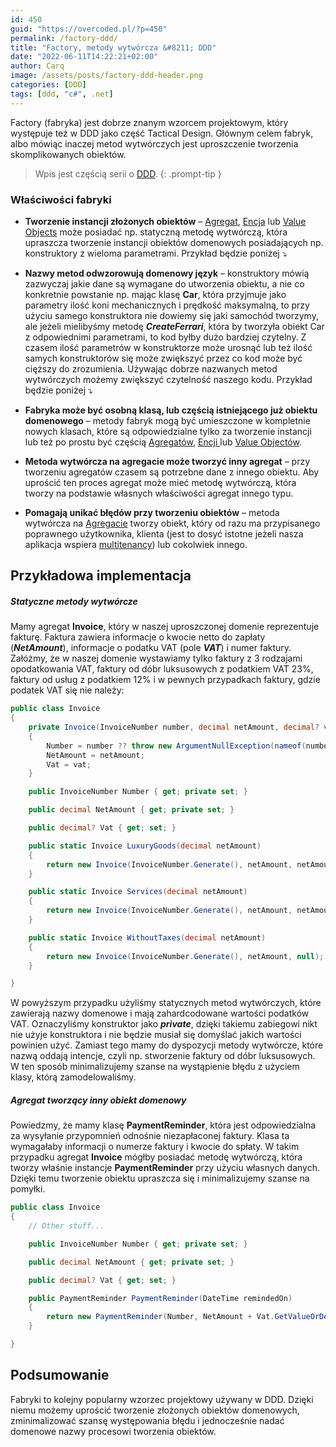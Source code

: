 ```yaml
---
id: 450
guid: "https://overcoded.pl/?p=450"
permalink: /factory-ddd/
title: "Factory, metody wytwórcza &#8211; DDD"
date: "2022-06-11T14:22:21+02:00"
author: Carq
image: /assets/posts/factory-ddd-header.png
categories: [DDD]
tags: [ddd, "c#", .net]
---
```


Factory (fabryka) jest dobrze znanym wzorcem projektowym, który występuje też w DDD jako część Tactical Design. Głównym celem fabryk, albo mówiąc inaczej metod wytwórczych jest uproszczenie tworzenia skomplikowanych obiektów.

<!-- prettier-ignore-start  -->
> Wpis jest częścią serii o [DDD](/ddd/).
{: .prompt-tip }
<!-- prettier-ignore-end  -->

### Właściwości fabryki

- **Tworzenie instancji złożonych obiektów** – [Agreg](/agregat-ddd/)[at](/agregat-ddd/), [Encja](/encje-podstawy-ddd/) lub [Value Objects](/value-objects/) może posiadać np. statyczną metodę wytwórczą, która upraszcza tworzenie instancji obiektów domenowych posiadających np. konstruktory z wieloma parametrami. Przykład będzie poniżej ⤵️

- **Nazwy metod odwzorowują domenowy język** – konstruktory mówią zazwyczaj jakie dane są wymagane do utworzenia obiektu, a nie co konkretnie powstanie np. mając klasę **Car**, która przyjmuje jako parametry ilość koni mechanicznych i prędkość maksymalną, to przy użyciu samego konstruktora nie dowiemy się jaki samochód tworzymy, ale jeżeli mielibyśmy metodę **_CreateFerrari_**, która by tworzyła obiekt Car z odpowiednimi parametrami, to kod byłby dużo bardziej czytelny. Z czasem ilość parametrów w konstruktorze może urosnąć lub też ilość samych konstruktorów się może zwiększyć przez co kod może być cięższy do zrozumienia. Używając dobrze nazwanych metod wytwórczych możemy zwiększyć czytelność naszego kodu. Przykład będzie poniżej ⤵️

- **Fabryka może być osobną klasą, lub częścią istniejącego już obiektu domenowego** – metody fabryk mogą być umieszczone w kompletnie nowych klasach, które są odpowiedzialne tylko za tworzenie instancji lub też po prostu być częścią [Agregatów](/agregat-ddd/), [Encji ](/encje-podstawy-ddd/)lub [Value Objectów](/value-objects/).

- **Metoda wytwórcza na agregacie może tworzyć inny agregat** – przy tworzeniu agregatów czasem są potrzebne dane z innego obiektu. Aby uprościć ten proces agregat może mieć metodę wytwórczą, która tworzy na podstawie własnych właściwości agregat innego typu.

- **Pomagają unikać błędów przy tworzeniu obiektów** – metoda wytwórcza na [Agregacie](/agregat-ddd/) tworzy obiekt, który od razu ma przypisanego poprawnego użytkownika, klienta (jest to dosyć istotne jeżeli nasza aplikacja wspiera [multitenancy](https://en.wikipedia.org/wiki/Multitenancy)) lub cokolwiek innego.

## Przykładowa implementacja

##### Statyczne metody wytwórcze

Mamy agregat **Invoice**, który w naszej uproszczonej domenie reprezentuje fakturę. Faktura zawiera informacje o kwocie netto do zapłaty (**_NetAmount_**), informacje o podatku VAT (pole **_VAT_**) i numer faktury. Załóżmy, że w naszej domenie wystawiamy tylko faktury z 3 rodzajami opodatkowania VAT, faktury od dóbr luksusowych z podatkiem VAT 23%, faktury od usług z podatkiem 12% i w pewnych przypadkach faktury, gdzie podatek VAT się nie należy:

```csharp
public class Invoice
{
    private Invoice(InvoiceNumber number, decimal netAmount, decimal? vat)
    {
        Number = number ?? throw new ArgumentNullException(nameof(number));
        NetAmount = netAmount;
        Vat = vat;
    }

    public InvoiceNumber Number { get; private set; }

    public decimal NetAmount { get; private set; }

    public decimal? Vat { get; set; }

    public static Invoice LuxuryGoods(decimal netAmount)
    {
        return new Invoice(InvoiceNumber.Generate(), netAmount, netAmount * 0.23m);
    }

    public static Invoice Services(decimal netAmount)
    {
        return new Invoice(InvoiceNumber.Generate(), netAmount, netAmount * 0.12m);
    }

    public static Invoice WithoutTaxes(decimal netAmount)
    {
        return new Invoice(InvoiceNumber.Generate(), netAmount, null);
    }

}
```

W powyższym przypadku użyliśmy statycznych metod wytwórczych, które zawierają nazwy domenowe i mają zahardcodowane wartości podatków VAT. Oznaczyliśmy konstruktor jako **_private_**, dzięki takiemu zabiegowi nikt nie użyje konstruktora i nie będzie musiał się domyślać jakich wartości powinien użyć. Zamiast tego mamy do dyspozycji metody wytwórcze, które nazwą oddają intencje, czyli np. stworzenie faktury od dóbr luksusowych. W ten sposób minimalizujemy szanse na wystąpienie błędu z użyciem klasy, którą zamodelowaliśmy.

##### Agregat tworzący inny obiekt domenowy

Powiedzmy, że mamy klasę **PaymentReminder**, która jest odpowiedzialna za wysyłanie przypomnień odnośnie niezapłaconej faktury. Klasa ta wymagałaby informacji o numerze faktury i kwocie do spłaty. W takim przypadku agregat **Invoice** mógłby posiadać metodę wytwórczą, która tworzy właśnie instancje **PaymentReminder** przy użyciu własnych danych. Dzięki temu tworzenie obiektu upraszcza się i minimalizujemy szanse na pomyłki.

```csharp
public class Invoice
{
    // Other stuff...

    public InvoiceNumber Number { get; private set; }

    public decimal NetAmount { get; private set; }

    public decimal? Vat { get; set; }

    public PaymentReminder PaymentReminder(DateTime remindedOn)
    {
        return new PaymentReminder(Number, NetAmount + Vat.GetValueOrDefault(), remindedOn);
    }

}

```

## Podsumowanie

Fabryki to kolejny popularny wzorzec projektowy używany w DDD. Dzięki niemu możemy uprościć tworzenie złożonych obiektów domenowych, zminimalizować szansę występowania błędu i jednocześnie nadać domenowe nazwy procesowi tworzenia obiektów.
